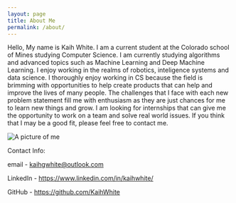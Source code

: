 ```yaml
---
layout: page
title: About Me
permalink: /about/
---
```


Hello, My name is Kaih White. I am a current student at the Colorado school of Mines
studying Computer Science. I am currently studying algorithms and advanced topics such
as Machine Learning and Deep Machine Learning. I enjoy working in the realms of robotics,
inteligence systems and data science. I thoroughly enjoy working in CS because the field
is brimming with opportunities to help create products that can help and improve the lives
of many people. The challenges that I face with each new problem statement fill me with
enthusiasm as they are just chances for me to learn new things and grow. I am looking for
internships that can give me the opportunity to work on a team and solve real world issues.
If you think that I may be a good fit, please feel free to contact me.

![A picture of me](/assets/Headshot.jpg)

Contact Info:

email - kaihgwhite@outlook.com

LinkedIn - https://www.linkedin.com/in/kaihwhite/

GitHub - https://github.com/KaihWhite